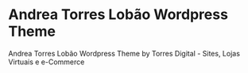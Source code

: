 # Andrea Torres Lobão Wordpress Theme
Andrea Torres Lobão Wordpress Theme by Torres Digital - Sites, Lojas Virtuais e e-Commerce
